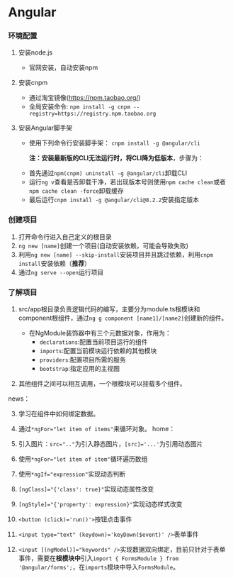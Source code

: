 # Angular
### 环境配置
1. 安装node.js
   
    - 官网安装，自动安装npm
2. 安装cnpm
    - 通过淘宝镜像(https://npm.taobao.org/)
    - 全局安装命令:
`npm install -g cnpm --registry=https://registry.npm.taobao.org`
3. 安装Angular脚手架
    - 使用下列命令行安装脚手架：
    `cnpm install -g @angular/cli`

	  **注：安装最新版的CLI无法运行时，将CLI降为低版本**，步骤为：
    
    * 首先通过`npm(cnpm) uninstall -g @angular/cli`卸载CLI
    * 运行`ng v`查看是否卸载干净，若出现版本号则使用`npm cache clean`或者`npm cache clean -force`卸载缓存
    * 最后运行`cnpm install -g @angular/cli@8.2.2`安装指定版本

### 创建项目
1. 打开命令行进入自己定义的根目录
2. `ng new [name]`创建一个项目(自动安装依赖，可能会导致失败)
3. 利用`ng new [name] --skip-install`安装项目并且跳过依赖，利用`cnpm install`安装依赖（**推荐**）
4. 通过`ng serve --open`运行项目

### 了解项目
1. src/app根目录负责逻辑代码的编写，主要分为module.ts根模块和component根组件，通过`ng g component [name1]/[name2]`创建新的组件。
    - 在NgModule装饰器中有三个元数据对象，作用为：
    	 * `declarations`:配置当前项目运行的组件
    	 * `imports`:配置当前模块运行依赖的其他模块
    	 * `providers`:配置项目所需的服务
    	 * `bootstrap`:指定应用的主视图
    
2. 其他组件之间可以相互调用，一个根模块可以挂载多个组件。

news：

3. 学习在组件中如何绑定数据。

4. 通过`*ngFor="let item of items"`来循环对象。
home：
1. 引入图片：`src=".."`为引入静态图片，`[src]='...'`为引用动态图片
2. 使用`*ngFor="let item of item"`循环遍历数组
3. 使用`*ngIf="expression"`实现动态判断
4. `[ngClass]="{'class': true}"`实现动态属性改变
5. `[ngStyle]="{'property': expression}"`实现动态样式改变
6. `<button (click)='run()'>`按钮点击事件
7. `<input type="text" (keydown)='keyDown($event)' />`表单事件
8. `<input [(ngModel)]="keywords" />`实现数据双向绑定，目前只针对于表单事件，需要在**根模块中**引入`import { FormsModule } from '@angular/forms';`，在`imports`模块中导入`FormsModule`。